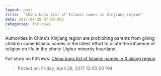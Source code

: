 ```yaml
---
layout: post
title:  "China bans list of Islamic names in Xinjiang region"
date: 2017-04-28 07:00:00Z
categories: fox-news
---
```


Authorities in China's Xinjiang region are prohibiting parents from giving children some Islamic names in the latest effort to dilute the influence of religion on life in the ethnic Uighur minority heartland.


Full story on F3News: [China bans list of Islamic names in Xinjiang region](http://www.f3nws.com/n/UadSFH)

> Posted on: Friday, April 28, 2017 12:00:00 PM
